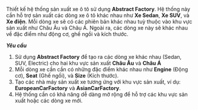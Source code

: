 Thiết kế hệ thống sản xuất xe ô tô sử dụng **Abstract Factory**. Hệ thống này cần hỗ trợ sản xuất các dòng xe ô tô khác nhau như **Xe Sedan**, **Xe SUV**, và **Xe điện**. Mỗi dòng xe sẽ có các phiên bản khác nhau tuỳ thuộc vào khu vực sản xuất như Châu Âu và Châu Á. Ngoài ra, các dòng xe này sẽ khác nhau về đặc điểm như động cơ, ghế ngồi và kích thước.


***Yêu cầu***
1. Sử dụng **Abstract Factory** để tạo ra các dòng xe khác nhau (Sedan, SUV, Electric) cho hai khu vực sản xuất **Châu Âu** và **Châu Á**
2. Mỗi dòng xe cần cần có những đặc điểm khác nhau như **Engine** (Động cơ), **Seat** (Ghế ngồi), và **Size** (Kích thước).
3. Tạo các nhà máy sản xuất xe tương ứng với khu vực sản xuất, ví dụ: **EuropeanCarFactory** và **AsianCarFactory**.
4. Hệ thống cần có khả năng dễ dàng mở rộng để hỗ trợ các khu vực sản xuất hoặc các dòng xe mới.
